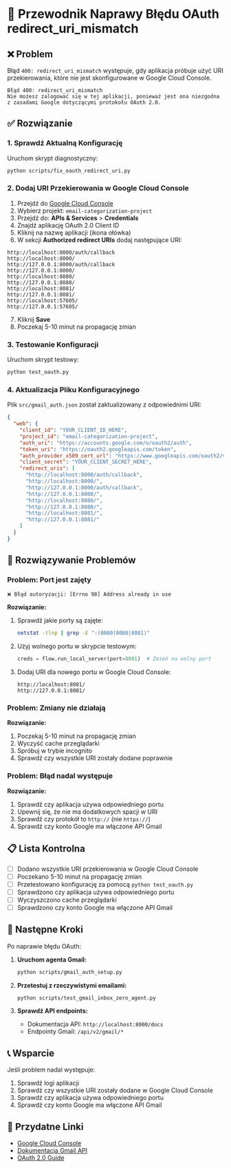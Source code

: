 # 🔧 Przewodnik Naprawy Błędu OAuth redirect_uri_mismatch

## ❌ Problem

Błąd `400: redirect_uri_mismatch` występuje, gdy aplikacja próbuje użyć URI przekierowania, które nie jest skonfigurowane w Google Cloud Console.

```
Błąd 400: redirect_uri_mismatch
Nie możesz zalogować się w tej aplikacji, ponieważ jest ona niezgodna z zasadami Google dotyczącymi protokołu OAuth 2.0.
```

## ✅ Rozwiązanie

### 1. Sprawdź Aktualną Konfigurację

Uruchom skrypt diagnostyczny:
```bash
python scripts/fix_oauth_redirect_uri.py
```

### 2. Dodaj URI Przekierowania w Google Cloud Console

1. Przejdź do [Google Cloud Console](https://console.cloud.google.com/apis/credentials)
2. Wybierz projekt: `email-categorization-project`
3. Przejdź do: **APIs & Services** > **Credentials**
4. Znajdź aplikację OAuth 2.0 Client ID
5. Kliknij na nazwę aplikacji (ikona ołówka)
6. W sekcji **Authorized redirect URIs** dodaj następujące URI:

```
http://localhost:8000/auth/callback
http://localhost:8000/
http://127.0.0.1:8000/auth/callback
http://127.0.0.1:8000/
http://localhost:8080/
http://127.0.0.1:8080/
http://localhost:8081/
http://127.0.0.1:8081/
http://localhost:57605/
http://127.0.0.1:57605/
```

7. Kliknij **Save**
8. Poczekaj 5-10 minut na propagację zmian

### 3. Testowanie Konfiguracji

Uruchom skrypt testowy:
```bash
python test_oauth.py
```

### 4. Aktualizacja Pliku Konfiguracyjnego

Plik `src/gmail_auth.json` został zaktualizowany z odpowiednimi URI:

```json
{
  "web": {
    "client_id": "YOUR_CLIENT_ID_HERE",
    "project_id": "email-categorization-project",
    "auth_uri": "https://accounts.google.com/o/oauth2/auth",
    "token_uri": "https://oauth2.googleapis.com/token",
    "auth_provider_x509_cert_url": "https://www.googleapis.com/oauth2/v1/certs",
    "client_secret": "YOUR_CLIENT_SECRET_HERE",
    "redirect_uris": [
      "http://localhost:8000/auth/callback",
      "http://localhost:8000/",
      "http://127.0.0.1:8000/auth/callback",
      "http://127.0.0.1:8000/",
      "http://localhost:8080/",
      "http://127.0.0.1:8080/",
      "http://localhost:8081/",
      "http://127.0.0.1:8081/"
    ]
  }
}
```

## 🔧 Rozwiązywanie Problemów

### Problem: Port jest zajęty
```bash
❌ Błąd autoryzacji: [Errno 98] Address already in use
```

**Rozwiązanie:**
1. Sprawdź jakie porty są zajęte:
   ```bash
   netstat -tlnp | grep -E ":(8000|8080|8081)"
   ```

2. Użyj wolnego portu w skrypcie testowym:
   ```python
   creds = flow.run_local_server(port=8081)  # Zmień na wolny port
   ```

3. Dodaj URI dla nowego portu w Google Cloud Console:
   ```
   http://localhost:8081/
   http://127.0.0.1:8081/
   ```

### Problem: Zmiany nie działają
**Rozwiązanie:**
1. Poczekaj 5-10 minut na propagację zmian
2. Wyczyść cache przeglądarki
3. Spróbuj w trybie incognito
4. Sprawdź czy wszystkie URI zostały dodane poprawnie

### Problem: Błąd nadal występuje
**Rozwiązanie:**
1. Sprawdź czy aplikacja używa odpowiedniego portu
2. Upewnij się, że nie ma dodatkowych spacji w URI
3. Sprawdź czy protokół to `http://` (nie `https://`)
4. Sprawdź czy konto Google ma włączone API Gmail

## 📋 Lista Kontrolna

- [ ] Dodano wszystkie URI przekierowania w Google Cloud Console
- [ ] Poczekano 5-10 minut na propagację zmian
- [ ] Przetestowano konfigurację za pomocą `python test_oauth.py`
- [ ] Sprawdzono czy aplikacja używa odpowiedniego portu
- [ ] Wyczyszczono cache przeglądarki
- [ ] Sprawdzono czy konto Google ma włączone API Gmail

## 🚀 Następne Kroki

Po naprawie błędu OAuth:

1. **Uruchom agenta Gmail:**
   ```bash
   python scripts/gmail_auth_setup.py
   ```

2. **Przetestuj z rzeczywistymi emailami:**
   ```bash
   python scripts/test_gmail_inbox_zero_agent.py
   ```

3. **Sprawdź API endpoints:**
   - Dokumentacja API: `http://localhost:8000/docs`
   - Endpointy Gmail: `/api/v2/gmail/*`

## 📞 Wsparcie

Jeśli problem nadal występuje:

1. Sprawdź logi aplikacji
2. Sprawdź czy wszystkie URI zostały dodane w Google Cloud Console
3. Sprawdź czy aplikacja używa odpowiedniego portu
4. Sprawdź czy konto Google ma włączone API Gmail

## 🔗 Przydatne Linki

- [Google Cloud Console](https://console.cloud.google.com/apis/credentials)
- [Dokumentacja Gmail API](https://developers.google.com/workspace/gmail/api/reference/rest)
- [OAuth 2.0 Guide](https://developers.google.com/identity/protocols/oauth2) 